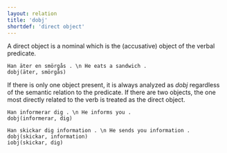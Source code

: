 ```yaml
---
layout: relation
title: 'dobj'
shortdef: 'direct object'
---
```


A direct object is a nominal which is the (accusative) object of the verbal predicate. 

~~~ sdparse
Han äter en smörgås . \n He eats a sandwich .
dobj(äter, smörgås)
~~~

If there is only one object present, it is always analyzed as _dobj_ regardless of the semantic relation to the predicate. If there are two objects, the one most directly related to the verb is treated as the direct object.

~~~ sdparse
Han informerar dig . \n He informs you .
dobj(informerar, dig)
~~~

~~~ sdparse
Han skickar dig information . \n He sends you information .
dobj(skickar, information)
iobj(skickar, dig)
~~~
<!-- Interlanguage links updated Út zář 29 20:31:52 CEST 2020 -->
